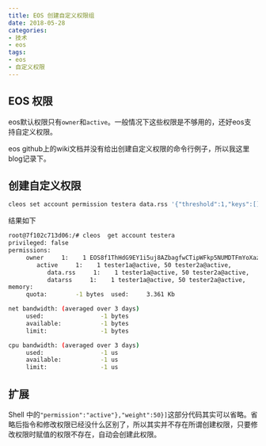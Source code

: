 ```yaml
---
title: EOS 创建自定义权限组
date: 2018-05-28
categories:
- 技术
- eos
tags:
- eos
- 自定义权限
---
```


## EOS 权限
eos默认权限只有`owner`和`active`。一般情况下这些权限是不够用的，还好eos支持自定义权限。

eos github上的wiki文档并没有给出创建自定义权限的命令行例子，所以我这里blog记录下。

## 创建自定义权限
```bash
cleos set account permission testera data.rss '{"threshold":1,"keys":[],"accounts":[{"permission":{"actor":"tester1a","permission":"active"},"weight":1},{"permission":{"actor":"tester2a","permission":"active"},"weight":50}],"permissions":[{"perm_name":"data.rss","parent":"active"}]}' active
```

结果如下
```bash
root@7f102c713d06:/# cleos  get account testera
privileged: false
permissions: 
     owner     1:    1 EOS8f1ThHdG9EY1i5uj8AZbagfwCTipWFkp5NUMDTFmYoXazPLg41
        active     1:    1 tester1a@active, 50 tester2a@active, 
           data.rss     1:    1 tester1a@active, 50 tester2a@active, 
           datarss     1:    1 tester1a@active, 50 tester2a@active, 
memory: 
     quota:        -1 bytes  used:     3.361 Kb   

net bandwidth: (averaged over 3 days)
     used:                -1 bytes
     available:           -1 bytes
     limit:               -1 bytes

cpu bandwidth: (averaged over 3 days)
     used:                -1 us   
     available:           -1 us   
     limit:               -1 us 
```

## 扩展
Shell 中的`"permission":"active"},"weight":50}]`这部分代码其实可以省略。省略后指令和修改权限已经没什么区别了，所以其实并不存在所谓创建权限，只要修改权限时赋值的权限不存在，自动会创建此权限。
